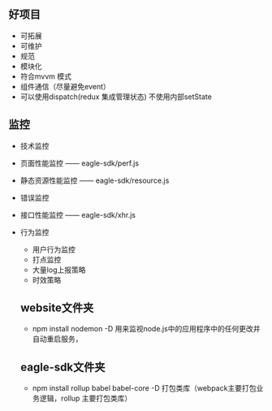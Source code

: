 ## 好项目
- 可拓展
- 可维护
- 规范
- 模块化
- 符合mvvm 模式
- 组件通信（尽量避免event）
- 可以使用dispatch(redux 集成管理状态) 不使用内部setState


## 监控
- 技术监控
 - 页面性能监控        —— eagle-sdk/perf.js
 - 静态资源性能监控    —— eagle-sdk/resource.js
 - 错误监控
 - 接口性能监控        —— eagle-sdk/xhr.js


- 行为监控
  - 用户行为监控
  - 打点监控
  - 大量log上报策略
  - 时效策略



  ## website文件夹
  - npm install nodemon -D   用来监视node.js中的应用程序中的任何更改并自动重启服务，



  ## eagle-sdk文件夹
  
  - npm install rollup babel babel-core -D   打包类库（webpack主要打包业务逻辑，rollup 主要打包类库） 


  